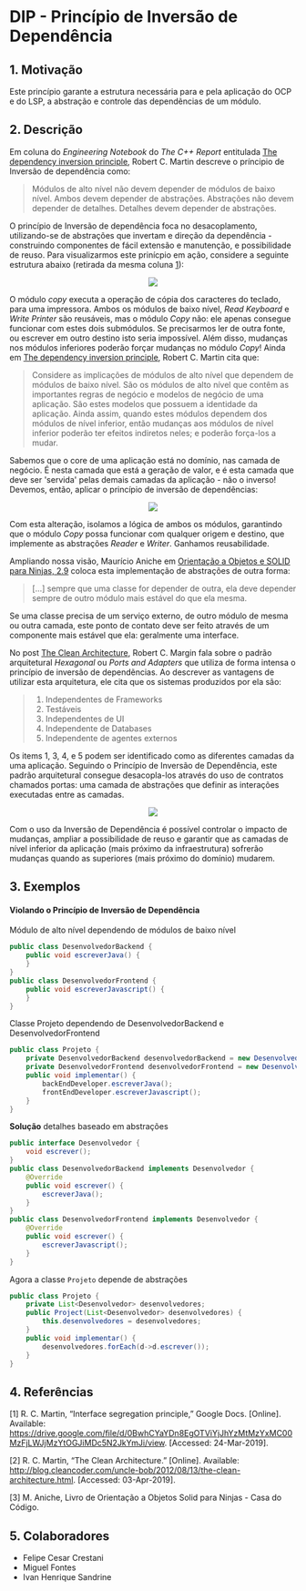 # DIP - Princípio de Inversão de Dependência

## 1. Motivação

Este princípio garante a estrutura necessária para e pela aplicação do OCP e do LSP, a abstração e controle das dependẽncias de um módulo.

## 2. Descrição

Em coluna do _Engineering Notebook_ do _The C++ Report_ entitulada [The dependency inversion principle](1), Robert C. Martin descreve o príncipio de Inversão de dependência como:

> Módulos de alto nível não devem depender de módulos de baixo nível. Ambos devem depender de abstrações.
> Abstrações não devem depender de detalhes. Detalhes devem depender de abstrações.

O princípio de Inversão de dependência foca no desacoplamento, utilizando-se de abstrações que invertam e direção da dependência - construindo componentes de fácil extensão e manutenção, e possibilidade de reuso. Para visualizarmos este prinícpio em ação, considere a seguinte estrutura abaixo (retirada da mesma coluna [1]):

<p align="center">
  <img src="https://user-images.githubusercontent.com/15656072/55523549-35255900-5660-11e9-9542-bef06ee7e814.png" />
</p>

O módulo _copy_ executa a operação de cópia dos caracteres do teclado, para uma impressora. Ambos os módulos de baixo nível, _Read Keyboard_ e _Write Printer_  são reusáveis, mas o módulo _Copy_ não: ele apenas consegue funcionar com estes dois submódulos. Se precisarmos ler de outra fonte, ou escrever em outro destino isto seria impossível. Além disso, mudanças nos módulos inferiores poderão forçar mudanças no módulo _Copy_! Ainda em [The dependency inversion principle](1), Robert C. Martin cita que:

> Considere as implicações de módulos de alto nível que dependem de módulos de baixo nível. São os módulos de alto nível que contêm as importantes regras de negócio e modelos de negócio de uma aplicação. São estes modelos que possuem a identidade da aplicação. Ainda assim, quando estes módulos dependem dos módulos de nível inferior, então mudanças aos módulos de nível inferior poderão ter efeitos indiretos neles; e poderão força-los a mudar.

Sabemos que o core de uma aplicação está no domínio, nas camada de negócio. É nesta camada que está a geração de valor, e é esta camada que deve ser 'servida' pelas demais camadas da aplicação - não o inverso! Devemos, então, aplicar o princípio de inversão de dependẽncias:

<p align="center">
  <img src="https://user-images.githubusercontent.com/15656072/55523557-42424800-5660-11e9-8a25-bd244870fa7c.png" />
</p>

Com esta alteração, isolamos a lógica de ambos os módulos, garantindo que o módulo _Copy_ possa funcionar com qualquer origem e destino, que implemente as abstrações _Reader_ e _Writer_. Ganhamos reusabilidade.

Ampliando nossa visão, Maurício Aniche em [Orientação a Objetos e SOLID para Ninjas, 2.9][2] coloca esta implementação de abstrações de outra forma:

> [...] sempre que uma classe for depender de outra, ela deve depender sempre de outro módulo mais estável do que ela mesma.

Se uma classe precisa de um serviço externo, de outro módulo de mesma ou outra camada, este ponto de contato deve ser feito através de um componente mais estável que ela: geralmente uma interface.

No post [The Clean Architecture](3), Robert C. Margin fala sobre o padrão arquitetural _Hexagonal_ ou _Ports and Adapters_ que utiliza de forma intensa o princípio de inversão de dependẽncias. Ao descrever as vantagens de utilizar esta arquitetura, ele cita que os sistemas produzidos por ela são:

> 1. Independentes de Frameworks
> 2. Testáveis
> 3. Independentes de UI
> 4. Independente de Databases
> 5. Independente de agentes externos

Os items 1, 3, 4, e 5 podem ser identificado como as diferentes camadas da uma aplicação. Seguindo o Princípio de Inversão de Dependência, este padrão arquitetural consegue desacopla-los através do uso de contratos chamados portas: uma camada de abstrações que definir as interações executadas entre as camadas.

<p align="center">
  <img src="https://user-images.githubusercontent.com/15656072/55523565-4d957380-5660-11e9-95a7-bb541fe7497e.jpg" />
</p>

Com o uso da Inversão de Dependência é possível controlar o impacto de mudanças, ampliar a possibilidade de reuso e garantir que as camadas de nível inferior da aplicação (mais próximo da infraestrutura) sofrerão mudanças quando as superiores (mais próximo do domínio) mudarem.

## 3. Exemplos

#### Violando o Princípio de Inversão de Dependência

Módulo de alto nível dependendo de módulos de baixo nível

```java
public class DesenvolvedorBackend {
    public void escreverJava() {
    }
}
public class DesenvolvedorFrontend {
    public void escreverJavascript() {
    }
}
```

Classe Projeto dependendo de DesenvolvedorBackend e DesenvolvedorFrontend
```java
public class Projeto {
    private DesenvolvedorBackend desenvolvedorBackend = new DesenvolvedorBackend();
    private DesenvolvedorFrontend desenvolvedorFrontend = new DesenvolvedorFrontend();
    public void implementar() {
        backEndDeveloper.escreverJava();
        frontEndDeveloper.escreverJavascript();
    }
}
```

**Solução** detalhes baseado em abstrações

```java
public interface Desenvolvedor {
    void escrever();
}
public class DesenvolvedorBackend implements Desenvolvedor {
    @Override
    public void escrever() {
        escreverJava();
    }
}
public class DesenvolvedorFrontend implements Desenvolvedor {
    @Override
    public void escrever() {
        escreverJavascript();
    }
}
```

Agora a classe `Projeto` depende de abstrações
```java
public class Projeto {
    private List<Desenvolvedor> desenvolvedores;
    public Project(List<Desenvolvedor> desenvolvedores) {
        this.desenvolvedores = desenvolvedores;
    }
    public void implementar() {
        desenvolvedores.forEach(d->d.escrever());
    }
}
```

## 4. Referências

\[1\] R. C. Martin, “Interface segregation principle,” Google Docs. [Online]. Available: https://drive.google.com/file/d/0BwhCYaYDn8EgOTViYjJhYzMtMzYxMC00MzFjLWJjMzYtOGJiMDc5N2JkYmJi/view. [Accessed: 24-Mar-2019].

\[2\] R. C. Martin, “The Clean Architecture.” [Online]. Available: http://blog.cleancoder.com/uncle-bob/2012/08/13/the-clean-architecture.html. [Accessed: 03-Apr-2019].

\[3\] M. Aniche, Livro de Orientação a Objetos Solid para Ninjas - Casa do Código.

[1]: https://drive.google.com/file/d/0BwhCYaYDn8EgOTViYjJhYzMtMzYxMC00MzFjLWJjMzYtOGJiMDc5N2JkYmJi/view
[2]: https://www.casadocodigo.com.br/products/livro-oo-solid
[3]: http://blog.cleancoder.com/uncle-bob/2012/08/13/the-clean-architecture.html

## 5. Colaboradores

- Felipe Cesar Crestani
- Miguel Fontes
- Ivan Henrique Sandrine
